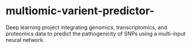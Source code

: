 # multiomic-varient-predictor-
Deep learning project integrating genomics, transcriptomics, and proteomics data to predict the pathogenicity of SNPs using a multi-input neural network.
